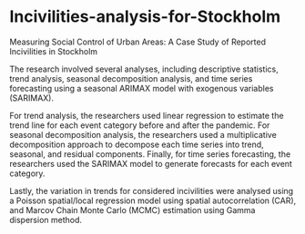 # Incivilities-analysis-for-Stockholm
Measuring Social Control of Urban Areas: A Case Study of Reported Incivilities in Stockholm

The research involved several analyses, including descriptive statistics, trend analysis, seasonal decomposition analysis, and time series forecasting using a seasonal ARIMAX model with exogenous variables (SARIMAX).

For trend analysis, the researchers used linear regression to estimate the trend line for each event category before and after the pandemic. For seasonal decomposition analysis, the researchers used a multiplicative decomposition approach to decompose each time series into trend, seasonal, and residual components. Finally, for time series forecasting, the researchers used the SARIMAX model to generate forecasts for each event category.

Lastly, the variation in trends for considered incivilities were analysed using a Poisson spatial/local regression model using spatial autocorrelation (CAR), and Marcov Chain Monte Carlo (MCMC) estimation using Gamma dispersion method.

